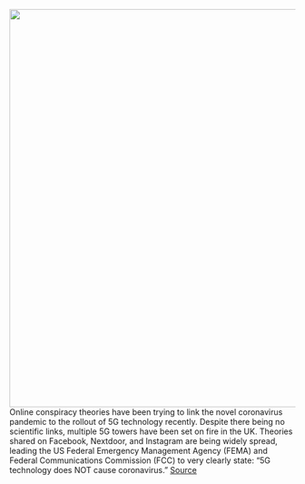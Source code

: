 <img src='https://cdn.vox-cdn.com/thumbor/MlUqgdi98FMXAV3kZzwfsUEaq84=/0x0:2040x1360/1200x800/filters:focal(857x517:1183x843)/cdn.vox-cdn.com/uploads/chorus_image/image/66628148/acastro_180430_1777_5G_0001.0.0.jpg' width='700px' /><br/>
Online conspiracy theories have been trying to link the novel coronavirus pandemic to the rollout of 5G technology recently. Despite there being no scientific links, multiple 5G towers have been set on fire in the UK. Theories shared on Facebook, Nextdoor, and Instagram are being widely spread, leading the US Federal Emergency Management Agency (FEMA) and Federal Communications Commission (FCC) to very clearly state: “5G technology does NOT cause coronavirus.”
<a href='https://www.theverge.com/2020/4/9/21214750/5g-coronavirus-conspiracy-theories-radio-waves-virus-internet'> Source <a/>